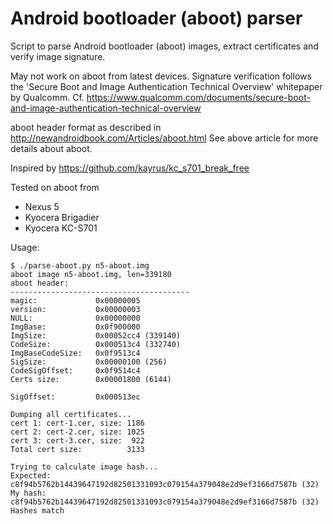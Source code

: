 # Android bootloader (aboot) parser

Script to parse Android bootloader (aboot) images, extract certificates and verify image signature.

May not work on aboot from latest devices. Signature verification follows the 
'Secure Boot and Image Authentication Technical Overview' whitepaper by Qualcomm.
Cf. https://www.qualcomm.com/documents/secure-boot-and-image-authentication-technical-overview

aboot header format as described in http://newandroidbook.com/Articles/aboot.html
See above article for more details about aboot. 

Inspired by https://github.com/kayrus/kc_s701_break_free

Tested on aboot from
 * Nexus 5
 * Kyocera Brigadier 
 * Kyocera KC-S701

Usage:

```
$ ./parse-aboot.py n5-aboot.img 
aboot image n5-aboot.img, len=339180
aboot header:
----------------------------------------
magic:             0x00000005
version:           0x00000003
NULL:              0x00000000
ImgBase:           0x0f900000
ImgSize:           0x00052cc4 (339140)
CodeSize:          0x000513c4 (332740)
ImgBaseCodeSize:   0x0f9513c4
SigSize:           0x00000100 (256)
CodeSigOffset:     0x0f9514c4
Certs size:        0x00001800 (6144)

SigOffset:         0x000513ec

Dumping all certificates...
cert 1: cert-1.cer, size: 1186
cert 2: cert-2.cer, size: 1025
cert 3: cert-3.cer, size:  922
Total cert size:          3133

Trying to calculate image hash...
Expected: c8f94b5762b14439647192d82501331093c079154a379048e2d9ef3166d7587b (32)
My hash:  c8f94b5762b14439647192d82501331093c079154a379048e2d9ef3166d7587b (32)
Hashes match
```


